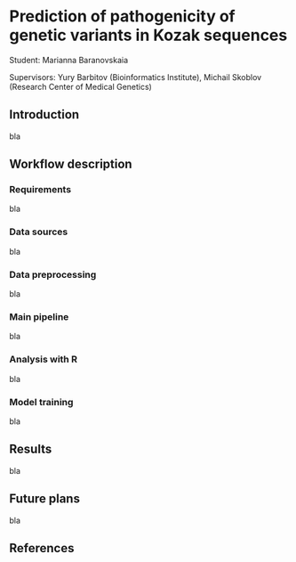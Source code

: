 # Prediction of pathogenicity of genetic variants in Kozak sequences

Student: Marianna Baranovskaia

Supervisors: Yury Barbitov (Bioinformatics Institute), Michail Skoblov (Research Center of Medical Genetics)

## Introduction
bla
## Workflow description
### Requirements
bla
### Data sources
bla
### Data preprocessing
bla
### Main pipeline
bla
### Analysis with R
bla
### Model training
bla
## Results
bla
## Future plans
bla
## References
